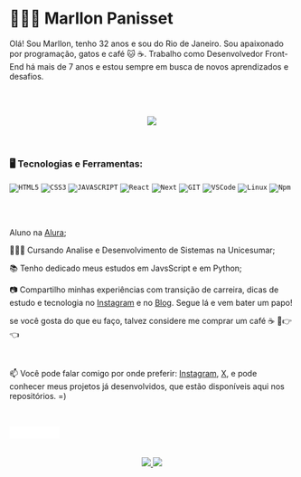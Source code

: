 <div dsplay="inline-block"> 
 <h1 align="left">👨🏻‍💻 Marllon Panisset</h1>
</div>

Olá! Sou Marllon, tenho 32 anos e sou do Rio de Janeiro. Sou apaixonado por programação, gatos e café 🐱 ☕. Trabalho como Desenvolvedor Front-End há mais de 7 anos e estou sempre em busca de novos aprendizados e desafios.

</br>
</br>
<p align="center">
  <img src="https://super.abril.com.br/wp-content/uploads/2016/09/super_imggato_digitando_0.gif" width="350">
</p>

</br>

### 🖥️ Tecnologias e Ferramentas: 
<code><img width="40px" src="https://cdn.jsdelivr.net/gh/devicons/devicon/icons/html5/html5-original-wordmark.svg" title = "HTML5"/></code>
<code><img width="40px" src="https://cdn.jsdelivr.net/gh/devicons/devicon/icons/css3/css3-original-wordmark.svg" title = "CSS3"/></code>
<code><img width="40px" src="https://cdn.jsdelivr.net/gh/devicons/devicon/icons/javascript/javascript-original.svg" title = "JAVASCRIPT"/></code>
<code><img width="40px" src="https://www.svgrepo.com/show/452092/react.svg" title = "React"/></code>
<code><img width="40px" src="https://www.svgrepo.com/show/306466/next-dot-js.svg" title = "Next"/></code>
<code><img width="40px" src="https://www.svgrepo.com/show/452210/git.svg" title = "GIT"/></code>
<code><img width="40px" src="https://www.svgrepo.com/show/452129/vs-code.svg" title = "VSCode"/></code>
<code><img width="40px" src="https://www.svgrepo.com/show/452054/linux.svg" title = "Linux"/></code>
<code><img width="40px" src="https://www.svgrepo.com/show/452077/npm.svg" title = "Npm"/></code>

</br>
</br>

<div display="inline-block">
 <p align="left"> Aluno na <a href="https://www.alura.com.br/">Alura</a>;</p>
 <p align="left">🧑🏻‍🎓 Cursando Analise e Desenvolvimento de Sistemas na Unicesumar;</p>
 <p align="left">📚 Tenho dedicado meus estudos em JavsScript e em Python;</p>
 <p align="left">📷 Compartilho minhas experiências com transição de carreira, dicas de estudo e tecnologia no <a href="https://www.instagram.com/jeniblo_dev">Instagram</a> e no <a href="https://dev.to/panisset_dev">Blog</a>. Segue lá e vem bater um papo!</p>
 <p align="left">se você gosta do que eu faço, talvez considere me comprar um café ☕ 🥺👉👈</p>
</div>

</br>

📫 Você pode falar comigo por onde preferir: [Instagram](https://www.instagram.com/chmod700_/), [X](https://x.com/marllonpanisset), e pode conhecer meus projetos já desenvolvidos, que estão disponíveis aqui nos repositórios. =)

</br>

<a href="https://www.instagram.com/chmod700_" target="_blank"><img align="left" alt="Instagram" width="22px" src="https://github.com/Aakarsh-B/trying-repos/blob/master/insta.svg" /></a>
<a href="https://twitter.com/marllonpanisset" target="_blank"><img align="left" alt="Twitter" width="22px" src="https://github.com/Aakarsh-B/trying-repos/blob/master/twitter.svg" /></a>
<a href="https://www.linkedin.com/in/marllon-panisset" target="_blank"><img align="left" alt="LinkedIn" width="22px" src="https://github.com/Aakarsh-B/trying-repos/blob/master/linkedin.svg" /></a>
<a href="https://dev.to/panisset_dev" target="_blank"><img alt="Blog" width="22px" src="https://github.com/Aakarsh-B/trying-repos/blob/master/dev-badge.svg" /></a>

##
<p align="center">
<a href="https://github.com/marllonpanisset">
  <img height="180em" src="https://github-readme-stats-eight-theta.vercel.app/api?username=marllonpanisset&show_icons=true&theme=algolia&include_all_commits=true&count_private=true"/>
  <img height="180em" src="https://github-readme-stats-eight-theta.vercel.app/api/top-langs/?username=marllonpanisset&layout=compact&langs_count=8&theme=algolia"/>
</a>
</p>
